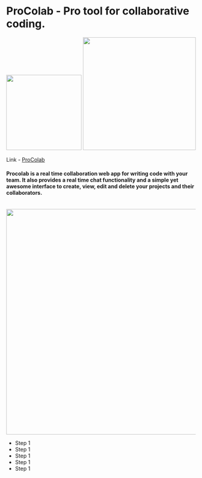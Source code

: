 # ProColab - Pro tool for collaborative coding.
<img src="https://user-images.githubusercontent.com/59359937/186302423-3987d16c-23b2-41f9-8caa-29a5530b76c6.png" style="width: 200" />
<img src ="https://user-images.githubusercontent.com/59359937/186301737-51d619da-dbde-4011-9973-f657784723ab.png" width="300" />


Link - <a style="display:inline" href="https://procolab-v1.herokuapp.com/">ProColab</a>  

<h4>Procolab is a real time collaboration web app for writing code with your team. It also provides a real time chat functionality and a simple yet awesome interface to create, view, edit and delete your projects and their collaborators.</h4><br>

<img src="https://user-images.githubusercontent.com/59359937/186280746-7d9bd5a3-ae32-4926-b24f-9af96be34a0e.jpg" width="600" />

<ul>
  <li>Step 1</li>
  <li>Step 1</li>
  <li>Step 1</li>
  <li>Step 1</li>
  <li>Step 1</li>
</ul>
